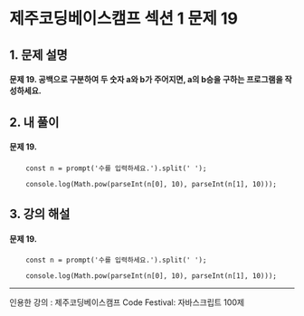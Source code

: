 # 제주코딩베이스캠프 섹션 1 문제 19

## 1. 문제 설명

#### 문제 19. 공백으로 구분하여 두 숫자 a와 b가 주어지면, a의 b승을 구하는 프로그램을 작성하세요.


## 2. 내 풀이

#### 문제 19.
        const n = prompt('수를 입력하세요.').split(' ');

        console.log(Math.pow(parseInt(n[0], 10), parseInt(n[1], 10)));

## 3. 강의 해설

#### 문제 19.
        const n = prompt('수를 입력하세요.').split(' ');

        console.log(Math.pow(parseInt(n[0], 10), parseInt(n[1], 10)));

***

인용한 강의 : 제주코딩베이스캠프 Code Festival: 자바스크립트 100제